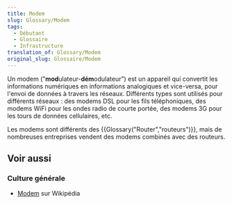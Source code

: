 ```yaml
---
title: Modem
slug: Glossary/Modem
tags:
  - Débutant
  - Glossaire
  - Infrastructure
translation_of: Glossary/Modem
original_slug: Glossaire/Modem
---
```


Un modem ("**mod**ulateur-**dém**odulateur") est un appareil qui convertit les informations numériques en informations analogiques et vice-versa, pour l'envoi de données à travers les réseaux. Différents types sont utilisés pour différents réseaux : des modems DSL pour les fils téléphoniques, des modems WiFi pour les ondes radio de courte portée, des modems 3G pour les tours de données cellulaires, etc.

Les modems sont différents des {{Glossary("Router","routeurs")}}, mais de nombreuses entreprises vendent des modems combinés avec des routeurs.

## Voir aussi

### Culture générale

- [Modem](https://fr.wikipedia.org/wiki/Modem) sur Wikipédia
